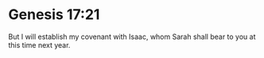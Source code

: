 # Genesis 17:21

But I will establish my covenant with Isaac, whom Sarah shall bear to you at this time next year.
